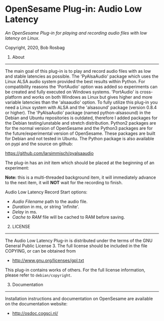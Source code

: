 OpenSesame Plug-in: Audio Low Latency
==========

*An OpenSesame Plug-in for playing and recording audio files with low latency on Linux.*   

Copyright, 2020, Bob Rosbag  


1. About
--------

The main goal of this plug-in is to play and record audio files with as low and stable latencies as possible. The 'PyAlsaAudio' package which uses the Linux ALSA audio system provided the best results within Python. 
For compatibility reasons the 'PortAudio' option was added so experiments can be created and fully executed on Windows systems. 'PortAudio' is cross-platform and works on both Windows as Linux but gives higher and more variable latencies than the 'alsaaudio' option.
To fully utilize this plug-in you need a Linux system with ALSA and the 'alsasound' package (version 0.8.4 or higher). The 'PyAlsaAudio' package (named python-alsasound) in the Debian and Ubuntu repositories is outdated, therefore I added packages for the Debian testing/unstable and stretch distribution.
Python2 packages are for the normal version of OpenSesame and the Python3 packages are for the future/experimental version of OpenSesame. These packages are built for Debian and not tested in Ubuntu. The Python package is also available on pypi and the source on github:

https://github.com/larsimmisch/pyalsaaudio


The plug-in has an *init* item which should be placed at the beginning of an experiment:

**Note:** this is a multi-threaded background item, it will immediately advance to the next item, it will **NOT** wait for the recording to finish.

Audio Low Latency Record Start options:

- *Audio Filename* path to the audio file.
- *Duration* in ms, or string 'infinite'.
- *Delay* in ms.
- *Cache to RAM* file will be cached to RAM before saving.



2. LICENSE
----------

The Audio Low Latency Plug-in is distributed under the terms of the GNU General Public License 3.
The full license should be included in the file COPYING, or can be obtained from

- <http://www.gnu.org/licenses/gpl.txt>

This plug-in contains works of others. For the full license information, please
refer to `debian/copyright`.


3. Documentation
----------------

Installation instructions and documentation on OpenSesame are available on the documentation website:

- <http://osdoc.cogsci.nl/>
